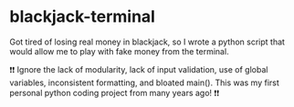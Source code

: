 # blackjack-terminal

Got tired of losing real money in blackjack, so I wrote a python script that would allow me to play with fake money from the terminal.

:exclamation::exclamation: Ignore the lack of modularity, lack of input validation, use of global variables, inconsistent formatting, and bloated main(). This was my first personal python coding project from many years ago! :exclamation::exclamation:
